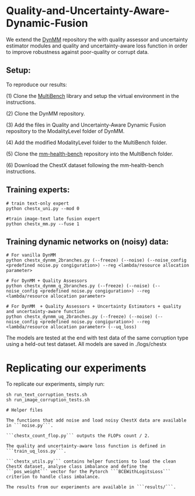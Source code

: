 # Quality-and-Uncertainty-Aware-Dynamic-Fusion
We extend the [DynMM](https://github.com/zihuixue/DynMM) repository the with quality assessor and uncertainty estimator modules and quality and uncertainty-aware loss function in order to improve robustness against poor-quality or corrupt data.

## Setup:
To reproduce our results:

(1) Clone the [MultiBench](https://github.com/pliang279/MultiBench) library and setup the virtual environment in the instructions.

(2) Clone the DynMM repository.

(3) Add the files in Quality and Uncertainty-Aware Dynamic Fusion repository to the ModalityLevel folder of DynMM.

(4) Add the modified ModalityLevel folder to the MultiBench folder.

(5) Clone the [mm-health-bench](https://github.com/konst-int-i/mm-health-bench) repository into the MultiBench folder.

(6) Download the ChestX dataset following the mm-health-bench instructions.

## Training experts:
```
# train text-only expert
python chestx_uni.py --mod 0

#train image-text late fusion expert
python chestx_mm.py --fuse 1

```

## Training dynamic networks on (noisy) data:
```
# For vanilla DynMM
python chestx_dynmm_2branches.py (--freeze) (--noise) (--noise_config <predefined noise.py congiguration>) --reg <lambda/resource allocation parameter>

# For DynMM + Quality Assessors
python chestx_dynmm_q_2branches.py (--freeze) (--noise) (--noise_config <predefined noise.py congiguration>) --reg <lambda/resource allocation parameter>

# For DynMM  + Quality Assessors + Uncertainty Estimators + quality and uncertainty-aware function
python chestx_dynmm_uq_2branches.py (--freeze) (--noise) (--noise_config <predefined noise.py congiguration>) --reg <lambda/resource allocation parameter> (--uq_loss)
```

The models are tested at the end with test data of the same corruption type using a held-out test dataset.
All models are saved in ./logs/chestx

# Replicating our experiments
To replicate our experiments, simply run:
```
sh run_text_corruption_tests.sh
sh run_image_corruption_tests.sh

# Helper files

The functions that add noise and load noisy ChestX data are available in ```noise.py```.

```chestx_count_flop.py``` outputs the FLOPs count / 2.

The quality and uncertainty-aware loss function is defined in ```train_uq_loss.py```.

```chestx_utils.py``` contains helper functions to load the clean ChestX dataset, analyse class imbalance and define the ```pos_weight``` vector for the Pytorch ```BCEWithLogitsLoss``` criterion to handle class imbalance.

The results from our experiments are available in ```results/```.

